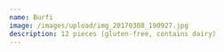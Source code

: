 ```yaml
---
name: Burfi
image: /images/upload/img_20170308_190927.jpg
description: 12 pieces (gluten-free, contains dairy)
---
```

